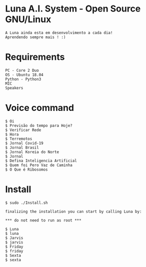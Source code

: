 # Luna A.I. System - Open Source GNU/Linux
```
A Luna ainda esta em desenvolvimento a cada dia!
Aprendendo sempre mais ! :)
```

# Requirements
```
PC - Core 2 Duo
OS - Ubuntu 18.04
Python - Python3
MIC
Speakers
```
# Voice command
```
$ Oi
$ Previsão do tempo para Hoje?
$ Verificar Rede
$ Hora
$ Terremotos
$ Jornal Covid-19
$ Jornal Brasil
$ Jornal Koreia do Norte
$ Jornal
$ Defina Inteligencia Artificial
$ Quem foi Pero Vaz de Caminha
$ O Que é Ribosomos
```

# Install 
```
$ sudo ./Install.sh

finalizing the installation you can start by calling Luna by:

*** do not need to run as root ***

$ Luna
$ luna
$ Jarvis
$ jarvis
$ Friday
$ friday
$ Sexta
$ sexta
```
